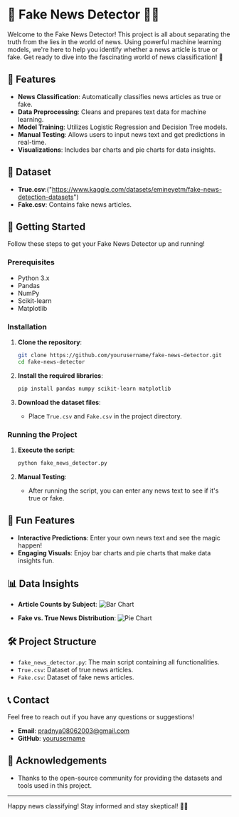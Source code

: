 # 📰 Fake News Detector 🚫📰

Welcome to the Fake News Detector! This project is all about separating the truth from the lies in the world of news. Using powerful machine learning models, we're here to help you identify whether a news article is true or fake. Get ready to dive into the fascinating world of news classification! 🚀

## 🌟 Features

- **News Classification**: Automatically classifies news articles as true or fake.
- **Data Preprocessing**: Cleans and prepares text data for machine learning.
- **Model Training**: Utilizes Logistic Regression and Decision Tree models.
- **Manual Testing**: Allows users to input news text and get predictions in real-time.
- **Visualizations**: Includes bar charts and pie charts for data insights.

## 📂 Dataset

- **True.csv**:("https://www.kaggle.com/datasets/emineyetm/fake-news-detection-datasets")
- **Fake.csv**: Contains fake news articles.

## 🚀 Getting Started

Follow these steps to get your Fake News Detector up and running!

### Prerequisites

- Python 3.x
- Pandas
- NumPy
- Scikit-learn
- Matplotlib

### Installation

1. **Clone the repository**:
    ```bash
    git clone https://github.com/yourusername/fake-news-detector.git
    cd fake-news-detector
    ```

2. **Install the required libraries**:
    ```bash
    pip install pandas numpy scikit-learn matplotlib
    ```

3. **Download the dataset files**:
    - Place `True.csv` and `Fake.csv` in the project directory.

### Running the Project

1. **Execute the script**:
    ```bash
    python fake_news_detector.py
    ```

2. **Manual Testing**:
    - After running the script, you can enter any news text to see if it's true or fake.

## 🎉 Fun Features

- **Interactive Predictions**: Enter your own news text and see the magic happen!
- **Engaging Visuals**: Enjoy bar charts and pie charts that make data insights fun.

## 📊 Data Insights

- **Article Counts by Subject**:
    ![Bar Chart](path/to/your/bar_chart.png)

- **Fake vs. True News Distribution**:
    ![Pie Chart](path/to/your/pie_chart.png)

## 🛠️ Project Structure

- `fake_news_detector.py`: The main script containing all functionalities.
- `True.csv`: Dataset of true news articles.
- `Fake.csv`: Dataset of fake news articles.

## 📞 Contact

Feel free to reach out if you have any questions or suggestions!

- **Email**: pradnya08062003@gmail.com
- **GitHub**: [yourusername](https://github.com/pradnya2003)

## 🎊 Acknowledgements

- Thanks to the open-source community for providing the datasets and tools used in this project.

---

Happy news classifying! Stay informed and stay skeptical! 🚀📰
